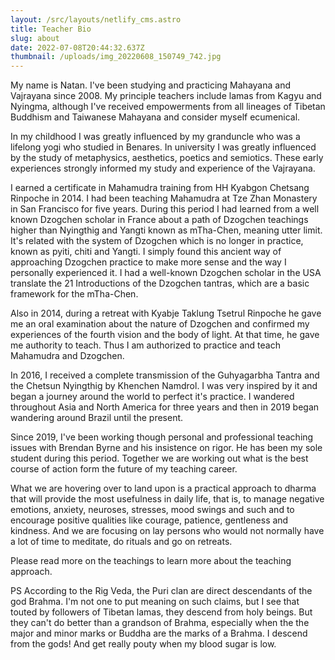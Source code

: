 ```yaml
---
layout: /src/layouts/netlify_cms.astro
title: Teacher Bio
slug: about
date: 2022-07-08T20:44:32.637Z
thumbnail: /uploads/img_20220608_150749_742.jpg
---
```

My name is Natan. I've been studying and practicing Mahayana and Vajrayana since 2008. My principle teachers include lamas from Kagyu and Nyingma, although I've received empowerments from all lineages of Tibetan Buddhism and Taiwanese Mahayana and consider myself ecumenical.

In my childhood I was greatly influenced by my granduncle who was a lifelong yogi who studied in Benares. In university I was greatly influenced by the study of metaphysics, aesthetics, poetics and semiotics. These early experiences strongly informed my study and experience of the Vajrayana.

I earned a certificate in Mahamudra training from HH Kyabgon Chetsang Rinpoche in 2014. I had been teaching Mahamudra at Tze Zhan Monastery in San Francisco for five years. During this period I had learned from a well known Dzogchen scholar in France about a path of Dzogchen teachings higher than Nyingthig and Yangti known as mTha-Chen, meaning utter limit. It's related with the system of Dzogchen which is no longer in practice, known as pyiti, chiti and Yangti. I simply found this ancient way of approaching Dzogchen practice to make more sense and the way I personally experienced it. I had a well-known Dzogchen scholar in the USA translate the 21 Introductions of the Dzogchen tantras, which are a basic framework for the mTha-Chen.

Also in 2014, during a retreat with Kyabje Taklung Tsetrul Rinpoche he gave me an oral examination about the nature of Dzogchen and confirmed my experiences of the fourth vision and the body of light. At that time, he gave me authority to teach. Thus I am authorized to practice and teach Mahamudra and Dzogchen.

In 2016, I received a complete transmission of the Guhyagarbha Tantra and the Chetsun Nyingthig by Khenchen Namdrol. I was very inspired by it and began a journey around the world to perfect it's practice. I wandered throughout Asia and North America for three years and then in 2019 began wandering around Brazil until the present.

Since 2019, I've been working though personal and professional teaching issues with Brendan Byrne and his insistence on rigor. He has been my sole student during this period. Together we are working out what is the best course of action form the future of my teaching career.

What we are hovering over to land upon is a practical approach to dharma that will provide the most usefulness in daily life, that is, to manage negative emotions, anxiety, neuroses, stresses, mood swings and such and to encourage positive qualities like courage, patience, gentleness and kindness. And we are focusing on lay persons who would not normally have a lot of time to meditate, do rituals and go on retreats.

Please read more on the teachings to learn more about the teaching approach.

PS According to the Rig Veda, the Puri clan are direct descendants of the god Brahma. I'm not one to put meaning on such claims, but I see that touted by followers of Tibetan lamas, they descend from holy beings. But they can't do better than a grandson of Brahma, especially when the the major and minor marks or Buddha are the marks of a Brahma. I descend from the gods! And get really pouty when my blood sugar is low.
